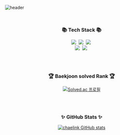 ![header](https://capsule-render.vercel.app/api?type=wave&color=auto&height=300&section=header&text=Welcome%20Everyone&fontSize=90)

</br>
<h3 align="center">📚 Tech Stack 📚</h3>
<p align="center">
  <img src="https://img.shields.io/badge/Java-007396?style=flat-square&logo=Java&logoColor=white"/></a>&nbsp
  <img src="https://img.shields.io/badge/Python-3766AB?style=flat-square&logo=Python&logoColor=white"/></a>&nbsp 
  <img src="https://img.shields.io/badge/Javascript-ffb13b?style=flat-square&logo=javascript&logoColor=white"/></a>&nbsp 
  <br>
  <img src="https://img.shields.io/badge/Spring-6DB33F?style=flat-square&logo=Spring&logoColor=white"/></a>&nbsp
  <img src="https://img.shields.io/badge/SpringBoot-6DB33F?style=flat-square&logo=SpringBoot&logoColor=white"/></a>&nbsp
</p>
</br>
</br>
<div align="center">
  <h3>🏆 Baekjoon solved Rank 🏆</h3>
  
[![Solved.ac 프로필](http://mazassumnida.wtf/api/v2/generate_badge?boj=lin5476)](https://solved.ac/lin5476)

</br>
</br>
  <h3>✨ GitHub Stats ✨</h3>

[![chaelink GitHub stats](https://github-readme-stats.vercel.app/api?username=chaelink&show_icons=true&theme=radical)](https://github.com/chaelink/github-readme-stats)


</div>


<!--
**chaelink/chaelink** is a ✨ _special_ ✨ repository because its `README.md` (this file) appears on your GitHub profile.

Here are some ideas to get you started:

- 🔭 I’m currently working on ...
- 🌱 I’m currently learning ...
- 👯 I’m looking to collaborate on ...
- 🤔 I’m looking for help with ...
- 💬 Ask me about ...
- 📫 How to reach me: ...
- 😄 Pronouns: ...
- ⚡ Fun fact: ...
-->
